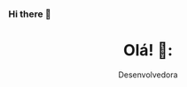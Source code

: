 ### Hi there 👋

<div>
  <h1 align="center">Olá!</i></a> 💙:</h1>
  <p align="center">Desenvolvedora  </p>
   <br>
</div>
          
<!--   <img align="center" alt="github" height="30" width="40" src="https://raw.githubusercontent.com/devicons/devicon/master/icons/github/github-original.svg"> -->
</div><br>

